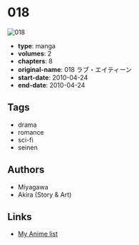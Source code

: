 # 018

![018](https://cdn.myanimelist.net/images/manga/2/157058.jpg)

-   **type**: manga
-   **volumes**: 2
-   **chapters**: 8
-   **original-name**: 018 ラブ・エイティーン
-   **start-date**: 2010-04-24
-   **end-date**: 2010-04-24

## Tags

-   drama
-   romance
-   sci-fi
-   seinen

## Authors

-   Miyagawa
-   Akira (Story & Art)

## Links

-   [My Anime list](https://myanimelist.net/manga/89414/018)

